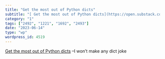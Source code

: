 ```yaml
---
title: "Get the most out of Python dicts"
subtitle: "[ Get the most out of Python dicts](https://open.substack.com/pub/bitecode/p/get-the-most-out-of-pyt..."
category: "1"
tags: ["2492", "1221", "1692", "2493"]
date: "2023-06-14"
type: "wp"
wordpress_id: 4519
---
```

[ Get the most out of Python dicts](https://open.substack.com/pub/bitecode/p/get-the-most-out-of-python-dicts?r=1slq0e&utm_medium=ios&utm_campaign=post) –I won’t make any dict joke